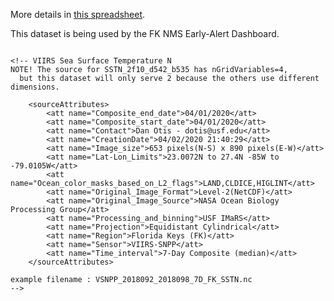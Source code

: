 More details in [this spreadsheet](https://docs.google.com/spreadsheets/d/18fJk0qeZiis7UMdJ0QjfMAcVJGco2TpqtRMaDSt9rWA/edit?usp=sharing).

This dataset is being used by the FK NMS Early-Alert Dashboard.

```
    
<!-- VIIRS Sea Surface Temperature N
NOTE! The source for SSTN_2f10_d542_b535 has nGridVariables=4,
  but this dataset will only serve 2 because the others use different dimensions. 

    <sourceAttributes>
        <att name="Composite_end_date">04/01/2020</att>
        <att name="Composite_start_date">04/01/2020</att>
        <att name="Contact">Dan Otis - dotis@usf.edu</att>
        <att name="CreationDate">04/02/2020 21:40:29</att>
        <att name="Image_size">653 pixels(N-S) x 890 pixels(E-W)</att>
        <att name="Lat-Lon_Limits">23.0072N to 27.4N -85W to -79.0105W</att>
        <att name="Ocean_color_masks_based_on_L2_flags">LAND,CLDICE,HIGLINT</att>
        <att name="Original_Image_Format">Level-2(NetCDF)</att>
        <att name="Original_Image_Source">NASA Ocean Biology Processing Group</att>
        <att name="Processing_and_binning">USF IMaRS</att>
        <att name="Projection">Equidistant Cylindrical</att>
        <att name="Region">Florida Keys (FK)</att>
        <att name="Sensor">VIIRS-SNPP</att>
        <att name="Time_interval">7-Day Composite (median)</att>
    </sourceAttributes>

example filename : VSNPP_2018092_2018098_7D_FK_SSTN.nc
-->
```
